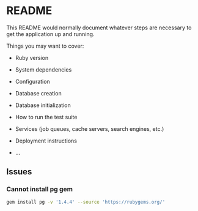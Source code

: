 # README

This README would normally document whatever steps are necessary to get the
application up and running.

Things you may want to cover:

* Ruby version

* System dependencies

* Configuration

* Database creation

* Database initialization

* How to run the test suite

* Services (job queues, cache servers, search engines, etc.)

* Deployment instructions

* ...

## Issues

### Cannot install pg gem

```bash
gem install pg -v '1.4.4' --source 'https://rubygems.org/'
```
